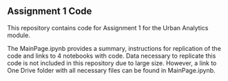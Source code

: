 ## Assignment 1 Code

This repository contains code for Assignment 1 for the Urban Analytics module. 

The MainPage.ipynb provides a summary, instructions for replication of the code and links to 4 notebooks with code. Data necessary to replicate this code is not included in this repository due to large size. However, a link to One Drive folder with all necessary files can be found in MainPage.ipynb.
